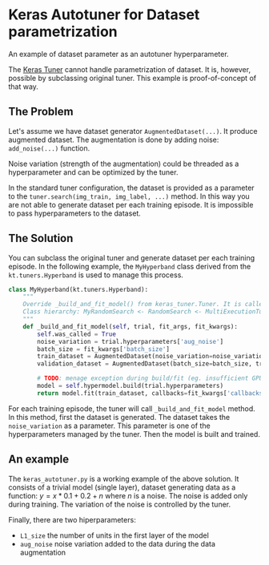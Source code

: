 # Keras Autotuner for Dataset parametrization
An example of dataset parameter as an autotuner hyperparameter.

The [Keras Tuner](https://www.tensorflow.org/tutorials/keras/keras_tuner) cannot handle parametrization of dataset. 
It is, however, possible by subclassing original tuner. This example is proof-of-concept of that way.

## The Problem
Let's assume we have dataset generator `AugmentedDataset(...)`. It produce augmented dataset. 
The augmentation is done by adding noise: `add_noise(...)` function.

Noise variation (strength of the augmentation) could be threaded as a hyperparameter and can be optimized by the tuner.

In the standard tuner configuration, the dataset is provided as a parameter to the `tuner.search(img_train, img_label, ...)` method.
In this way you are not able to generate dataset per each training episode. It is impossible to pass hyperparameters to the dataset.

## The Solution
You can subclass the original tuner and generate dataset per each training episode. 
In the following example, the `MyHyperband` class derived from the `kt.tuners.Hyperband` is used to manage this process.

```python
class MyHyperband(kt.tuners.Hyperband):
    """
    Override _build_and_fit_model() from keras_tuner.Tuner. It is called in MultiExecutionTuner
    Class hierarchy: MyRandomSearch <- RandomSearch <- MultiExecutionTuner <- Tuner
    """
    def _build_and_fit_model(self, trial, fit_args, fit_kwargs):
        self.was_called = True
        noise_variation = trial.hyperparameters['aug_noise']
        batch_size = fit_kwargs['batch_size']
        train_dataset = AugmentedDataset(noise_variation=noise_variation, batch_size=batch_size, trainable=True)
        validation_dataset = AugmentedDataset(batch_size=batch_size, trainable=False)

        # TODO: menage exception during build/fit (eg. insufficient GPU RAM)
        model = self.hypermodel.build(trial.hyperparameters)
        return model.fit(train_dataset, callbacks=fit_kwargs['callbacks'], validation_data=validation_dataset)
```

For each training episode, the tuner will call `_build_and_fit_model` method. 
In this method, first the dataset is generated. The dataset takes the `noise_variation` as a parameter.
This parameter is one of the hyperparameters managed by the tuner. Then the model is built and trained.

## An example
The `keras_autotuner.py` is a working example of the above solution. It consists of a trivial model (single layer), 
dataset generating data as a function: $y=x*0.1+0.2+n$ where $n$ is a noise. The noise is added only during training.
The variation of the noise is controlled by the tuner.

Finally, there are two hiperparameters: 
- `L1_size` the number of units in the first layer of the model
- `aug_noise` noise variation added to the data during the data augmentation
